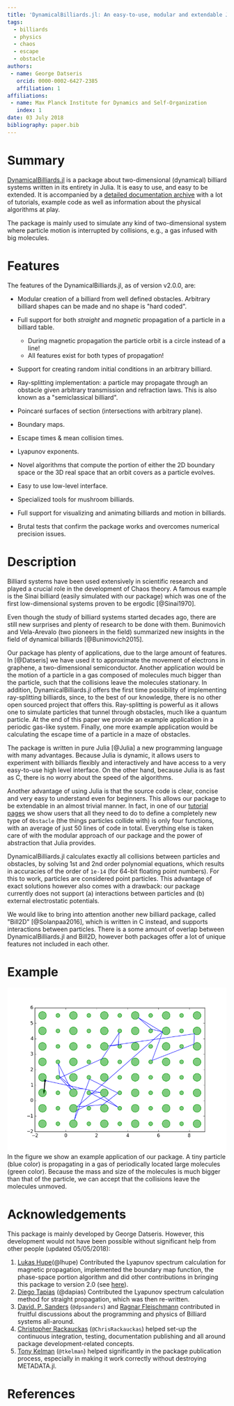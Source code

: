 ```yaml
---
title: 'DynamicalBilliards.jl: An easy-to-use, modular and extendable Julia package for Dynamical Billiard systems in two dimensions.'
tags:
  - billiards
  - physics
  - chaos
  - escape
  - obstacle
authors:
 - name: George Datseris
   orcid: 0000-0002-6427-2385
   affiliation: 1
affiliations:
 - name: Max Planck Institute for Dynamics and Self-Organization
   index: 1
date: 03 July 2018
bibliography: paper.bib
---
```


# Summary

[DynamicalBilliards.jl](http://orcid.org/0000-0002-6427-2385) is a package about
two-dimensional (dynamical) billiard systems written in its entirety in Julia. It is easy to use, and easy to
be extended. It is accompanied by a [detailed documentation archive](https://juliadynamics.github.io/DynamicalBilliards.jl/stable/) with a lot of tutorials, example code as well as information about the physical algorithms at play.

The package is mainly used to simulate any kind of two-dimensional system where particle motion is interrupted by collisions, e.g., a gas infused with big molecules.

# Features
The features of the DynamicalBilliards.jl, as of version v2.0.0, are:

* Modular creation of a billiard from well defined obstacles. Arbitrary billiard shapes can be made and no shape is "hard coded".
* Full support for both *straight*  and *magnetic* propagation of a particle in a billiard table.

    * During magnetic propagation the particle orbit is a circle instead of a line!
    * All features exist for both types of propagation!

* Support for creating random initial conditions in an arbitrary billiard.
* Ray-splitting implementation: a particle may propagate
  through an obstacle given arbitrary transmission and refraction
  laws. This is also known as a "semiclassical billiard".
* Poincaré surfaces of section (intersections with arbitrary plane).
* Boundary maps.
* Escape times & mean collision times.
* Lyapunov exponents.
* Novel algorithms that compute the portion of either the 2D boundary space or the 3D real space that an orbit covers as a particle evolves.
* Easy to use low-level interface.
* Specialized tools for mushroom billiards.
* Full support for visualizing and animating billiards and motion in billiards.
* Brutal tests that confirm the package works and overcomes numerical precision issues.

# Description
Billiard systems have been used extensively in scientific research and played a
crucial role in the development of Chaos theory. A famous example is the Sinai billiard
(easily simulated with our package) which was one of the first low-dimensional systems proven to be ergodic [@Sinai1970].

Even though the study of billiard systems started decades ago, there are still new
surprises and plenty of research to be done with them. Bunimovich and Vela-Arevalo (two pioneers in the field) summarized new insights in the field of dynamical billiards [@Bunimovich2015].

Our package has plenty of applications, due to the large amount of features. In [@Datseris] we have used it to approximate the movement of electrons in graphene, a two-dimensional semiconductor. Another application would be the motion of a particle in a gas composed of molecules much bigger than the particle, such that the collisions leave the molecules stationary. In addition, DynamicalBilliards.jl offers the first time possibility
of implementing ray-splitting billiards, since, to the best of our knowledge, there is no other open sourced project that offers this. Ray-splitting is powerful as it allows one to simulate particles that tunnel through obstacles, much like a quantum particle. At the end of this paper we provide an example application in a periodic gas-like system. Finally, one more example application would be calculating the escape time of a particle in a maze of obstacles.

The package is written in pure Julia [@Julia] a new programming language with many advantages.
Because Julia is dynamic, it allows users to experiment with billiards flexibly and interactively and have access to a very easy-to-use high level interface.
On the other hand, because Julia is as fast as C, there is no worry about the speed of the algorithms.

Another advantage of using Julia is that the source code is clear, concise and very easy to understand even for beginners. This allows our package to be extendable in an almost trivial manner. In fact, in one of our [tutorial pages](https://juliadynamics.github.io/DynamicalBilliards.jl/latest/tutorials/own_obstacle/) we show users that all they need to do to define a completely new type of `Obstacle` (the things particles collide with) is only four functions, with an average of just 50 lines of code in total. Everything else is taken care of with the modular approach of our package and the power of abstraction that Julia provides.

DynamicalBilliards.jl calculates exactly all collisions between particles and obstacles, by solving 1st and 2nd order polynomial equations, which results in accuracies of the order of `1e-14` (for 64-bit floating point numbers). For this to work, particles are considered point particles. This advantage of exact solutions however also comes with a drawback: our package currently does not support (a) interactions between particles and (b) external electrostatic potentials.

We would like to bring into attention another new billiard package, called "Bill2D" [@Solanpaa2016], which is written in C instead, and supports interactions between particles. There is a some amount of overlap between DynamicalBilliards.jl and Bill2D, however both packages offer a lot of unique features not included in each other.

# Example
![Periodic Billiard](periodic_billiard.png)
In the figure we show an example application of our package. A tiny particle (blue color) is propagating in
a gas of periodically located large molecules (green color). Because the mass and size of the molecules is much bigger than that of the particle, we can accept that the collisions leave the molecules unmoved.

# Acknowledgements
This package is mainly developed by George Datseris. However, this development would not have been possible without significant help from other people (updated 05/05/2018):

1. [Lukas Hupe](https://github.com/lhupe)(@lhupe) Contributed the Lyapunov spectrum calculation for magnetic propagation, implemented the boundary map function, the
phase-space portion algorithm and did other contributions in bringing this package to version 2.0 (see [here](https://github.com/JuliaDynamics/DynamicalBilliards.jl/projects/1)).
1. [Diego Tapias](https://github.com/dapias) (@dapias) Contributed the Lyapunov spectrum calculation method for straight propagation, which was then re-written.
1. [David. P. Sanders](https://github.com/dpsanders) (`@dpsanders`) and [Ragnar Fleischmann](https://www.ds.mpg.de/person/20199/118124) contributed in fruitful discussions about the programming and physics of Billiard systems all-around.
2. [Christopher Rackauckas](https://github.com/ChrisRackauckas) (`@ChrisRackauckas`) helped set-up the continuous integration, testing, documentation publishing and all around package development-related concepts.
3. [Tony Kelman](https://github.com/tkelman) (`@tkelman`) helped significantly in the package publication process, especially in making it work correctly without destroying METADATA.jl.

# References
